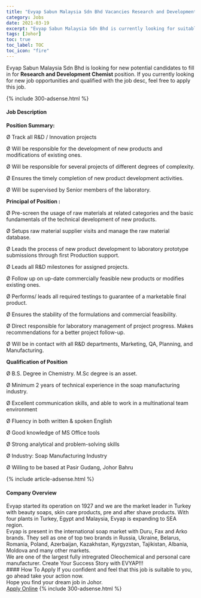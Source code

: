 ```yaml
---
title: "Evyap Sabun Malaysia Sdn Bhd Vacancies Research and Development Chemist" 
category: Jobs 
date: 2021-03-19 
excerpt: "Evyap Sabun Malaysia Sdn Bhd is currently looking for suitable person to fill in the Research and Development Chemist which based in Johor" 
tags: [Johor] 
toc: true 
toc_label: TOC 
toc_icon: "fire" 
--- 
```


<p>Evyap Sabun Malaysia Sdn Bhd is looking for new potential candidates to fill in for <b>Research and Development Chemist</b> position. If you currently looking for new job opportunities and qualified with the job desc, feel free to apply this job.
</p>{% include 300-adsense.html %} 
<div><div><h4>Job Description</h4></div><div><div><span><div><p><strong>Position Summary:</strong></p><p>&#216;&#160;Track all R&amp;D / Innovation projects</p><p>&#216;&#160;Will be responsible for the development of new products and modifications of existing ones.</p><p>&#216;&#160;Will be responsible for several projects of different degrees of complexity.</p><p>&#216;&#160;Ensures the timely completion of new product development activities.</p><p>&#216;&#160;Will be supervised by Senior members of the laboratory.</p><p><strong>Principal of Position :</strong></p><p>&#216;&#160;Pre-screen the usage of raw materials at related categories and the basic fundamentals of the technical development of new products.</p><p>&#216;&#160;Setups raw material supplier visits and manage the raw material database.</p><p>&#216;&#160;Leads the process of new product development to laboratory prototype submissions through first Production support.</p><p>&#216;&#160;Leads all R&amp;D milestones for assigned projects.</p><p>&#216;&#160;Follow up on up-date commercially feasible new products or modifies existing ones.</p><p>&#216;&#160;Performs/ leads all required testings to guarantee of a marketable final product.</p><p>&#216;&#160;Ensures the stability of the formulations and commercial feasibility.</p><p>&#216;&#160;Direct responsible for laboratory management of project progress. Makes recommendations for a better project follow-up.</p><p>&#216;&#160;Will be in contact with all R&amp;D departments, Marketing, QA, Planning, and Manufacturing.</p><p><strong>Qualification of Position</strong></p><p>&#216;&#160;B.S. Degree in Chemistry. M.Sc degree is an asset.</p><p>&#216;&#160;Minimum 2 years of technical experience in the soap manufacturing industry.</p><p>&#216;&#160;Excellent communication skills, and able to work in a multinational team environment</p><p>&#216;&#160;Fluency in both written &amp; spoken English</p><p>&#216;&#160;Good knowledge of MS Office tools</p><p>&#216;&#160;Strong analytical and problem-solving skills</p><p>&#216; Industry: Soap Manufacturing Industry</p><p>&#216; Willing to be based at Pasir Gudang, Johor Bahru</p></div></span></div></div></div> 
{% include article-adsense.html %} 
<div><div><h4>Company Overview</h4></div><div><div><span><div><div>Evyap started its operation on 1927 and we are the market leader in Turkey with beauty soaps, skin care products, pre and after shave products. With four plants in Turkey, Egypt and Malaysia, Evyap is expanding to SEA region.&#160;</div>
<div>Evyap is present in the international soap market with Duru, Fax and Arko brands. They sell as one of top two brands in Russia, Ukraine, Belarus, Romania, Poland, Azerbaijan, Kazakhstan, Kyrgyzstan, Tajikistan, Albania, Moldova and many other markets.</div>
<div>We are one of the largest fully intregrated Oleochemical and personal care manufacturer. Create Your Success Story with EVYAP!!!</div></div></span></div></div></div> 
#### How To Apply 
If you confident and feel that this job is suitable to you, go ahead take your action now. <br/> 
Hope you find your dream job in Johor. <br/> 
<a href="https://www.jobstreet.com.my/en/job/research-and-development-chemist-4509629?jobId=jobstreet-my-job-4509629&" class="btn btn--info" target="_blank" rel="nofollow noopenner">Apply Online</a> 
{% include 300-adsense.html %} 